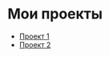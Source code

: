 # Мои проекты

- [Проект 1]([https://github.com/maksimenyamv/SteelTempPredictor](https://github.com/maksimenyamv/Practicum_projects/tree/main/SteelTempPredictor))
- [Проект 2](https://github.com/maksimenyamv/project2)
